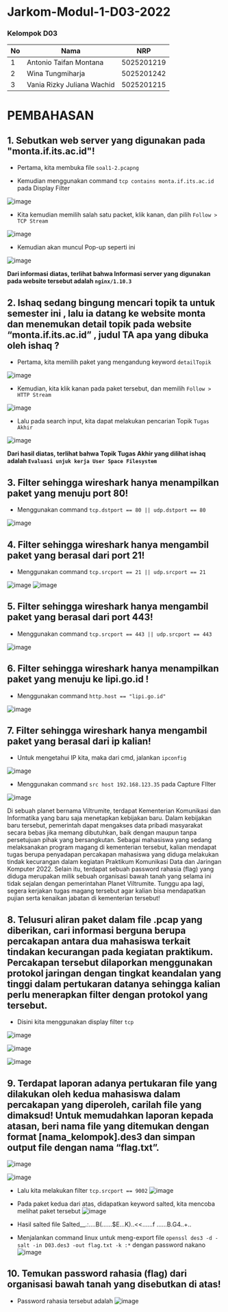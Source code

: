 # Jarkom-Modul-1-D03-2022

### Kelompok D03

| **No** | **Nama**                   | **NRP**    |
| ------ | -------------------------- | ---------- |
| 1      | Antonio Taifan Montana     | 5025201219 |
| 2      | Wina Tungmiharja           | 5025201242 |
| 3      | Vania Rizky Juliana Wachid | 5025201215 |



# PEMBAHASAN

## 1. Sebutkan web server yang digunakan pada "monta.if.its.ac.id"! 
-	Pertama, kita membuka file ```soal1-2.pcapng```

-	Kemudian menggunakan command ```tcp contains monta.if.its.ac.id``` pada  Display Filter  

![image](https://cdn.discordapp.com/attachments/869563207658913802/1022348757444067399/unknown.png)

-	Kita kemudian memilih salah satu packet, klik kanan, dan pilih ```Follow > TCP Stream```  

![image](https://cdn.discordapp.com/attachments/869563207658913802/1022349639195828324/unknown.png)

-	Kemudian akan muncul Pop-up seperti ini  

![image](https://cdn.discordapp.com/attachments/869563207658913802/1022349933153615882/unknown.png)

**Dari informasi diatas, terlihat bahwa Informasi server yang digunakan pada website tersebut adalah ```nginx/1.10.3```**



## 2.	Ishaq sedang bingung mencari topik ta untuk semester ini , lalu ia datang ke website monta dan menemukan detail topik pada website “monta.if.its.ac.id” , judul TA apa yang dibuka oleh ishaq ?  

-	Pertama, kita memilih paket yang mengandung keyword ```detailTopik```  

![image](https://cdn.discordapp.com/attachments/869563207658913802/1022350579554603028/unknown.png)

-	Kemudian, kita klik kanan pada paket tersebut, dan memilih ```Follow > HTTP Stream```  

![image](https://cdn.discordapp.com/attachments/869563207658913802/1022350783284519023/unknown.png)

-	Lalu pada search input, kita dapat melakukan pencarian Topik ```Tugas Akhir```  

![image](https://cdn.discordapp.com/attachments/869563207658913802/1022351059303268402/unknown.png)    

**Dari hasil diatas, terlihat bahwa Topik Tugas Akhir yang dilihat ishaq adalah `Evaluasi unjuk kerja User Space Filesystem`**



## 3.	Filter sehingga wireshark hanya menampilkan paket yang menuju port 80! 

- Menggunakan command `tcp.dstport == 80 || udp.dstport == 80`

![image](https://user-images.githubusercontent.com/64743796/191659594-b0b69079-d5e0-4732-ace1-dbbc91bfc97c.png)



## 4.	Filter sehingga wireshark hanya mengambil paket yang berasal dari port 21!

- Menggunakan command `tcp.srcport == 21 || udp.srcport == 21`

![image](https://user-images.githubusercontent.com/64743796/191659666-74cddf69-5c70-4657-9543-60d0316d80be.png)
![image](https://user-images.githubusercontent.com/64743796/191659673-a83a389b-f47a-4be8-8f90-c904f6172156.png)



## 5.	Filter sehingga wireshark hanya mengambil paket yang berasal dari port 443!

- Menggunakan command `tcp.srcport == 443 || udp.srcport == 443`

![image](https://user-images.githubusercontent.com/64743796/191659735-4a29fb6d-10d9-4c91-9dd5-918fb513be0b.png)



## 6.	Filter sehingga wireshark hanya menampilkan paket yang menuju ke lipi.go.id !

- Menggunakan command `http.host == "lipi.go.id"`

![image](https://user-images.githubusercontent.com/64743796/191659846-355432d0-e773-4b80-9ae3-e44a9a3d32e4.png)



## 7.	Filter sehingga wireshark hanya mengambil paket yang berasal dari ip kalian!

- Untuk mengetahui IP kita, maka dari cmd, jalankan `ipconfig`

![image](https://user-images.githubusercontent.com/64743796/191660110-772e1cb1-fed5-4dd0-9063-4e409ec178bf.png)


- Menggunakan command `src host 192.168.123.35` pada Capture FIlter

![image](https://user-images.githubusercontent.com/64743796/191660285-e58049d9-b8e3-494f-afaf-0fcba8bf56e1.png)


Di sebuah planet bernama Viltrumite, terdapat Kementerian Komunikasi dan Informatika yang baru saja menetapkan kebijakan baru. Dalam kebijakan baru tersebut, pemerintah dapat mengakses data pribadi masyarakat secara bebas jika memang dibutuhkan, baik dengan maupun tanpa persetujuan pihak yang bersangkutan. Sebagai mahasiswa yang sedang melaksanakan program magang di kementerian tersebut, kalian mendapat tugas berupa penyadapan percakapan mahasiswa yang diduga melakukan tindak kecurangan dalam kegiatan Praktikum Komunikasi Data dan Jaringan Komputer 2022. Selain itu, terdapat sebuah password rahasia (flag) yang diduga merupakan milik sebuah organisasi bawah tanah yang selama ini tidak sejalan dengan pemerintahan Planet Viltrumite. Tunggu apa lagi, segera kerjakan tugas magang tersebut agar kalian bisa mendapatkan pujian serta kenaikan jabatan di kementerian tersebut!


## 8.	Telusuri aliran paket dalam file .pcap yang diberikan, cari informasi berguna berupa percakapan antara dua mahasiswa terkait tindakan kecurangan pada kegiatan praktikum. Percakapan tersebut dilaporkan menggunakan protokol jaringan dengan tingkat keandalan yang tinggi dalam pertukaran datanya sehingga kalian perlu menerapkan filter dengan protokol yang tersebut.

- Disini kita menggunakan display filter `tcp`

![image](https://cdn.discordapp.com/attachments/968145735713456189/1023207928427204608/Picture1.png)

![image](https://cdn.discordapp.com/attachments/968145735713456189/1023207938917146704/Picture2.png)

![image](https://cdn.discordapp.com/attachments/968145735713456189/1023207951986593824/Picture3.png)

## 9.	Terdapat laporan adanya pertukaran file yang dilakukan oleh kedua mahasiswa dalam percakapan yang diperoleh, carilah file yang dimaksud! Untuk memudahkan laporan kepada atasan, beri nama file yang ditemukan dengan format [nama_kelompok].des3 dan simpan output file dengan nama “flag.txt”.

![image](https://cdn.discordapp.com/attachments/968145735713456189/1023207957636321350/Picture4.png)

![image](https://cdn.discordapp.com/attachments/968145735713456189/1023207970198274128/Picture5.png)

-	Lalu kita melakukan filter `tcp.srcport == 9002`
![image](https://cdn.discordapp.com/attachments/968145735713456189/1023207989638869012/Picture6.png)
-	Pada paket kedua dari atas, didapatkan keyword salted, kita mencoba melihat paket tersebut
![image](https://cdn.discordapp.com/attachments/968145735713456189/1023207989622087770/Picture7.png)

-	Hasil salted file Salted__.:....B(......$E...K)..<<......f ......B.G4..+..

-	Menjalankan command linux untuk meng-export file `openssl des3 -d -salt -in D03.des3 -out flag.txt -k :*` dengan password nakano
![image](https://cdn.discordapp.com/attachments/968145735713456189/1023208066155544617/Picture9.jpg)

## 10.	Temukan password rahasia (flag) dari organisasi bawah tanah yang disebutkan di atas!
- Password rahasia tersebut adalah
![image](https://cdn.discordapp.com/attachments/968145735713456189/1023208011679944735/Picture8.png)
